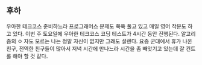 ## 후하
우아한 테크코스 준비하느라 프로그래머스 문제도 쭉쭉 풀고 있고 매일 영어 작문도 하고 있다.
이번 주 토요일에 우아한 테크코스 코딩 테스트가 4시간 동안 진행된다. 알고리즘의 ㅇ 자도 모르는 나는 정말 자신이 없지만 그래도 설렌다.
요즘 군대에서 휴가 나온 친구, 전역한 친구들이 많아서 저녁 시간에 만나느라 시간을 좀 빼앗기고 있는데 잘 컨트롤 해야 할 것 같다.